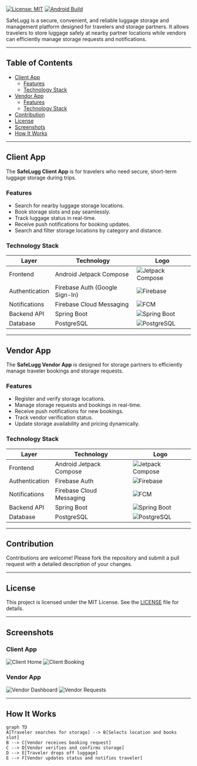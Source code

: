 
[![License: MIT](https://img.shields.io/badge/License-MIT-yellow.svg)](LICENSE)
[![Android Build](https://img.shields.io/badge/Android-Build%20Passing-brightgreen)](#)

SafeLugg is a secure, convenient, and reliable luggage storage and management platform designed for travelers and storage partners. It allows travelers to store luggage safely at nearby partner locations while vendors can efficiently manage storage requests and notifications.

---

## Table of Contents
- [Client App](#client-app)
  - [Features](#features)
  - [Technology Stack](#technology-stack)
- [Vendor App](#vendor-app)
  - [Features](#features-1)
  - [Technology Stack](#technology-stack-1)
- [Contribution](#contribution)
- [License](#license)
- [Screenshots](#screenshots)
- [How It Works](#how-it-works)

---

## Client App

The **SafeLugg Client App** is for travelers who need secure, short-term luggage storage during trips.

### Features
- Search for nearby luggage storage locations.
- Book storage slots and pay seamlessly.
- Track luggage status in real-time.
- Receive push notifications for booking updates.
- Search and filter storage locations by category and distance.

### Technology Stack
| Layer | Technology | Logo |
|-------|------------|------|
| Frontend | Android Jetpack Compose | ![Jetpack Compose](https://img.shields.io/badge/Jetpack-Compose-orange?logo=jetbrains&logoColor=white) |
| Authentication | Firebase Auth (Google Sign-In) | ![Firebase](https://img.shields.io/badge/Firebase-Auth-yellow?logo=firebase&logoColor=white) |
| Notifications | Firebase Cloud Messaging | ![FCM](https://img.shields.io/badge/FCM-Notifications-blue?logo=firebase&logoColor=white) |
| Backend API | Spring Boot | ![Spring Boot](https://img.shields.io/badge/Spring-Boot-green?logo=spring&logoColor=white) |
| Database | PostgreSQL | ![PostgreSQL](https://img.shields.io/badge/PostgreSQL-DB-blue?logo=postgresql&logoColor=white) |

---

## Vendor App

The **SafeLugg Vendor App** is designed for storage partners to efficiently manage traveler bookings and storage requests.

### Features
- Register and verify storage locations.
- Manage storage requests and bookings in real-time.
- Receive push notifications for new bookings.
- Track vendor verification status.
- Update storage availability and pricing dynamically.

### Technology Stack
| Layer | Technology | Logo |
|-------|------------|------|
| Frontend | Android Jetpack Compose | ![Jetpack Compose](https://img.shields.io/badge/Jetpack-Compose-orange?logo=jetbrains&logoColor=white) |
| Authentication | Firebase Auth | ![Firebase](https://img.shields.io/badge/Firebase-Auth-yellow?logo=firebase&logoColor=white) |
| Notifications | Firebase Cloud Messaging | ![FCM](https://img.shields.io/badge/FCM-Notifications-blue?logo=firebase&logoColor=white) |
| Backend API | Spring Boot | ![Spring Boot](https://img.shields.io/badge/Spring-Boot-green?logo=spring&logoColor=white) |
| Database | PostgreSQL | ![PostgreSQL](https://img.shields.io/badge/PostgreSQL-DB-blue?logo=postgresql&logoColor=white) |

---

## Contribution
Contributions are welcome! Please fork the repository and submit a pull request with a detailed description of your changes.

---

## License
This project is licensed under the MIT License. See the [LICENSE](LICENSE) file for details.

---

## Screenshots

### Client App
![Client Home](https://raw.githubusercontent.com/your-username/safelugg/main/assets/client_home.png)
![Client Booking](https://raw.githubusercontent.com/your-username/safelugg/main/assets/client_booking.png)

### Vendor App
![Vendor Dashboard](https://raw.githubusercontent.com/your-username/safelugg/main/assets/vendor_dashboard.png)
![Vendor Requests](https://raw.githubusercontent.com/your-username/safelugg/main/assets/vendor_requests.png)

---

## How It Works

```mermaid
graph TD
A[Traveler searches for storage] --> B[Selects location and books slot]
B --> C[Vendor receives booking request]
C --> D[Vendor verifies and confirms storage]
D --> E[Traveler drops off luggage]
E --> F[Vendor updates status and notifies traveler]
